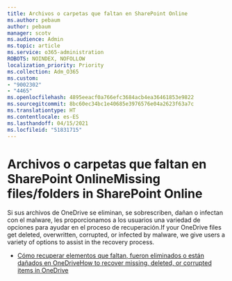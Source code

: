 ```yaml
---
title: Archivos o carpetas que faltan en SharePoint Online
ms.author: pebaum
author: pebaum
manager: scotv
ms.audience: Admin
ms.topic: article
ms.service: o365-administration
ROBOTS: NOINDEX, NOFOLLOW
localization_priority: Priority
ms.collection: Adm_O365
ms.custom:
- "9002302"
- "4465"
ms.openlocfilehash: 4895eeacf0a766efc3684acb4ea36461853e9822
ms.sourcegitcommit: 8bc60ec34bc1e40685e3976576e04a2623f63a7c
ms.translationtype: HT
ms.contentlocale: es-ES
ms.lasthandoff: 04/15/2021
ms.locfileid: "51831715"
---
```

# <a name="missing-filesfolders-in-sharepoint-online"></a><span data-ttu-id="e4f9b-102">Archivos o carpetas que faltan en SharePoint Online</span><span class="sxs-lookup"><span data-stu-id="e4f9b-102">Missing files/folders in SharePoint Online</span></span>

<span data-ttu-id="e4f9b-103">Si sus archivos de OneDrive se eliminan, se sobrescriben, dañan o infectan con el malware, les proporcionamos a los usuarios una variedad de opciones para ayudar en el proceso de recuperación.</span><span class="sxs-lookup"><span data-stu-id="e4f9b-103">If your OneDrive files get deleted, overwritten, corrupted, or infected by malware, we give users a variety of options to assist in the recovery process.</span></span>

- [<span data-ttu-id="e4f9b-104">Cómo recuperar elementos que faltan, fueron eliminados o están dañados en OneDrive</span><span class="sxs-lookup"><span data-stu-id="e4f9b-104">How to recover missing, deleted, or corrupted items in OneDrive</span></span>](https://go.microsoft.com/fwlink/?linkid=2125166)
